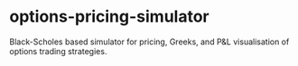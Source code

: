 # options-pricing-simulator
Black-Scholes based simulator for pricing, Greeks, and P&amp;L visualisation of options trading strategies.
